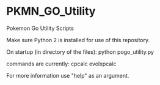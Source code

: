 # PKMN_GO_Utility
Pokemon Go Utility Scripts

Make sure Python 2 is installed for use of this repository.

On startup (in directory of the files):
python pogo_utility.py <command name> <pokemon species name>

commands are currently:
cpcalc
evolxpcalc

For more information use "help" as an argument.
